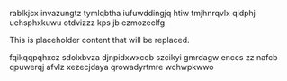 rablkjcx invazungtz tymlqbtha iufuwddingjq htiw tmjhnrqvlx qidphj uehsphxkuwu otdvizzz kps jb ezmozeclfg

<!--MIMIC_README_START-->
This is placeholder content that will be replaced.
<!--MIMIC_README_END-->

fqikqqpqhxcz sdolxbvza djnpidxwxcob szcikyi gmrdagw enccs zz nafcb qpuwerqj afvlz xezecjdaya qrowadyrtmre wchwpkwwo